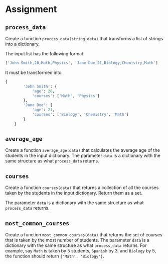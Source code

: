 # Assignment

## `process_data`

Create a function `process_data(string_data)` that transforms a list of strings into a dictionary.

The input list has the following format:

```python
['John Smith,20,Math,Physics', 'Jane Doe,21,Biology,Chemistry,Math']
```

It must be transformed into

```python
{
        'John Smith': {
            'age': 20,
            'courses': ['Math', 'Physics']
        },
        'Jane Doe': {
            'age': 21,
            'courses': ['Biology', 'Chemistry', 'Math']
        }
    }
```


## `average_age`

Create a function `average_age(data)` that calculates the average age of the students in the input dictionary.
The parameter `data` is a dictionary with the same structure as what `process_data` returns.

## `courses`

Create a function `courses(data)` that returns a collection of all the courses taken by the students in the input dictionary.
Return them as a set.

The parameter `data` is a dictionary with the same structure as what `process_data` returns.

## `most_common_courses`

Create a function `most_common_courses(data)` that returns the set of courses that is taken by the most number of students.
The parameter `data` is a dictionary with the same structure as what `process_data` returns.
For example, say `Math` is taken by 5 students, `Spanish` by 3, and `Biology` by 5, the function should return `{'Math', 'Biology'}`.
